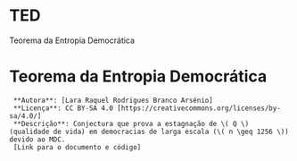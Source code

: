 # TED
Teorema da Entropia Democrática
# Teorema da Entropia Democrática
     **Autora**: [Lara Raquel Rodrigues Branco Arsénio]
     **Licença**: CC BY-SA 4.0 [https://creativecommons.org/licenses/by-sa/4.0/]  
     **Descrição**: Conjectura que prova a estagnação de \( Q \) (qualidade de vida) em democracias de larga escala (\( n \geq 1256 \)) devido ao MDC.  
     [Link para o documento e código]
